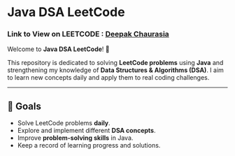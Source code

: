 # Java DSA LeetCode

<h3>Link to View on LEETCODE  : <a href="https://leetcode.com/u/deepak_chaurasiya/">Deepak Chaurasia</a></h3>

Welcome to **Java DSA LeetCode**! 🎯

This repository is dedicated to solving **LeetCode problems** using **Java** and strengthening my knowledge of **Data Structures & Algorithms (DSA)**. I aim to learn new concepts daily and apply them to real coding challenges.

---

## 📌 Goals

- Solve LeetCode problems **daily**.
- Explore and implement different **DSA concepts**.
- Improve **problem-solving skills** in Java.
- Keep a record of learning progress and solutions.
